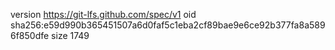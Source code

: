version https://git-lfs.github.com/spec/v1
oid sha256:e59d990b365451507a6d0faf5c1eba2cf89bae9e6ce92b377fa8a5896f850dfe
size 1749
